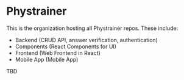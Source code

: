 # Phystrainer
This is the organization hosting all Phystrainer repos. 
These include:
- Backend (CRUD API, answer verification, authentication)
- Components (React Components for UI)
- Frontend (Web Frontend in React)
- Mobile App (Mobile App)

TBD
